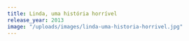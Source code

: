 ```yaml
---
title: Linda, uma história horrível
release_year: 2013
image: "/uploads/images/linda-uma-historia-horrivel.jpg"
---
```


